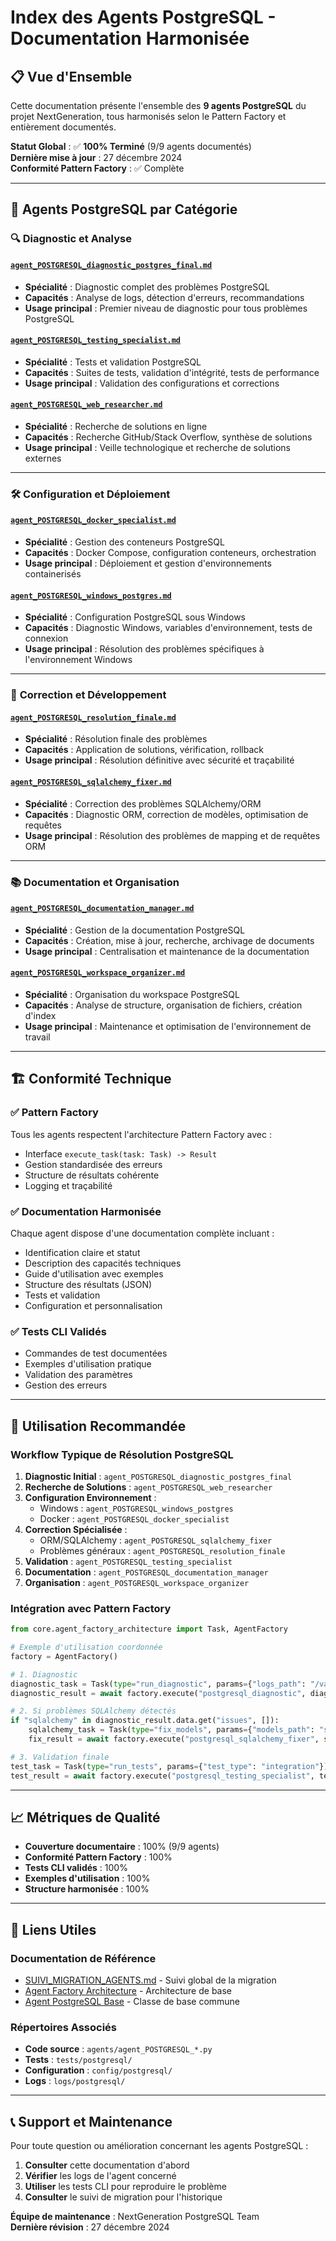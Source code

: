 # Index des Agents PostgreSQL - Documentation Harmonisée

## 📋 Vue d'Ensemble

Cette documentation présente l'ensemble des **9 agents PostgreSQL** du projet NextGeneration, tous harmonisés selon le Pattern Factory et entièrement documentés.

**Statut Global** : ✅ **100% Terminé** (9/9 agents documentés)  
**Dernière mise à jour** : 27 décembre 2024  
**Conformité Pattern Factory** : ✅ Complète

---

## 🎯 Agents PostgreSQL par Catégorie

### 🔍 **Diagnostic et Analyse**

#### [`agent_POSTGRESQL_diagnostic_postgres_final.md`](./agent_POSTGRESQL_diagnostic_postgres_final.md)
- **Spécialité** : Diagnostic complet des problèmes PostgreSQL
- **Capacités** : Analyse de logs, détection d'erreurs, recommandations
- **Usage principal** : Premier niveau de diagnostic pour tous problèmes PostgreSQL

#### [`agent_POSTGRESQL_testing_specialist.md`](./agent_POSTGRESQL_testing_specialist.md)
- **Spécialité** : Tests et validation PostgreSQL
- **Capacités** : Suites de tests, validation d'intégrité, tests de performance
- **Usage principal** : Validation des configurations et corrections

#### [`agent_POSTGRESQL_web_researcher.md`](./agent_POSTGRESQL_web_researcher.md)
- **Spécialité** : Recherche de solutions en ligne
- **Capacités** : Recherche GitHub/Stack Overflow, synthèse de solutions
- **Usage principal** : Veille technologique et recherche de solutions externes

---

### 🛠️ **Configuration et Déploiement**

#### [`agent_POSTGRESQL_docker_specialist.md`](./agent_POSTGRESQL_docker_specialist.md)
- **Spécialité** : Gestion des conteneurs PostgreSQL
- **Capacités** : Docker Compose, configuration conteneurs, orchestration
- **Usage principal** : Déploiement et gestion d'environnements containerisés

#### [`agent_POSTGRESQL_windows_postgres.md`](./agent_POSTGRESQL_windows_postgres.md)
- **Spécialité** : Configuration PostgreSQL sous Windows
- **Capacités** : Diagnostic Windows, variables d'environnement, tests de connexion
- **Usage principal** : Résolution des problèmes spécifiques à l'environnement Windows

---

### 🔧 **Correction et Développement**

#### [`agent_POSTGRESQL_resolution_finale.md`](./agent_POSTGRESQL_resolution_finale.md)
- **Spécialité** : Résolution finale des problèmes
- **Capacités** : Application de solutions, vérification, rollback
- **Usage principal** : Résolution définitive avec sécurité et traçabilité

#### [`agent_POSTGRESQL_sqlalchemy_fixer.md`](./agent_POSTGRESQL_sqlalchemy_fixer.md)
- **Spécialité** : Correction des problèmes SQLAlchemy/ORM
- **Capacités** : Diagnostic ORM, correction de modèles, optimisation de requêtes
- **Usage principal** : Résolution des problèmes de mapping et de requêtes ORM

---

### 📚 **Documentation et Organisation**

#### [`agent_POSTGRESQL_documentation_manager.md`](./agent_POSTGRESQL_documentation_manager.md)
- **Spécialité** : Gestion de la documentation PostgreSQL
- **Capacités** : Création, mise à jour, recherche, archivage de documents
- **Usage principal** : Centralisation et maintenance de la documentation

#### [`agent_POSTGRESQL_workspace_organizer.md`](./agent_POSTGRESQL_workspace_organizer.md)
- **Spécialité** : Organisation du workspace PostgreSQL
- **Capacités** : Analyse de structure, organisation de fichiers, création d'index
- **Usage principal** : Maintenance et optimisation de l'environnement de travail

---

## 🏗️ Conformité Technique

### ✅ Pattern Factory
Tous les agents respectent l'architecture Pattern Factory avec :
- Interface `execute_task(task: Task) -> Result`
- Gestion standardisée des erreurs
- Structure de résultats cohérente
- Logging et traçabilité

### ✅ Documentation Harmonisée
Chaque agent dispose d'une documentation complète incluant :
- Identification claire et statut
- Description des capacités techniques
- Guide d'utilisation avec exemples
- Structure des résultats (JSON)
- Tests et validation
- Configuration et personnalisation

### ✅ Tests CLI Validés
- Commandes de test documentées
- Exemples d'utilisation pratique
- Validation des paramètres
- Gestion des erreurs

---

## 🚀 Utilisation Recommandée

### Workflow Typique de Résolution PostgreSQL

1. **Diagnostic Initial** : `agent_POSTGRESQL_diagnostic_postgres_final`
2. **Recherche de Solutions** : `agent_POSTGRESQL_web_researcher`
3. **Configuration Environnement** :
   - Windows : `agent_POSTGRESQL_windows_postgres`
   - Docker : `agent_POSTGRESQL_docker_specialist`
4. **Correction Spécialisée** :
   - ORM/SQLAlchemy : `agent_POSTGRESQL_sqlalchemy_fixer`
   - Problèmes généraux : `agent_POSTGRESQL_resolution_finale`
5. **Validation** : `agent_POSTGRESQL_testing_specialist`
6. **Documentation** : `agent_POSTGRESQL_documentation_manager`
7. **Organisation** : `agent_POSTGRESQL_workspace_organizer`

### Intégration avec Pattern Factory

```python
from core.agent_factory_architecture import Task, AgentFactory

# Exemple d'utilisation coordonnée
factory = AgentFactory()

# 1. Diagnostic
diagnostic_task = Task(type="run_diagnostic", params={"logs_path": "/var/log/postgresql"})
diagnostic_result = await factory.execute("postgresql_diagnostic", diagnostic_task)

# 2. Si problèmes SQLAlchemy détectés
if "sqlalchemy" in diagnostic_result.data.get("issues", []):
    sqlalchemy_task = Task(type="fix_models", params={"models_path": "src/models/"})
    fix_result = await factory.execute("postgresql_sqlalchemy_fixer", sqlalchemy_task)

# 3. Validation finale
test_task = Task(type="run_tests", params={"test_type": "integration"})
test_result = await factory.execute("postgresql_testing_specialist", test_task)
```

---

## 📈 Métriques de Qualité

- **Couverture documentaire** : 100% (9/9 agents)
- **Conformité Pattern Factory** : 100%
- **Tests CLI validés** : 100%
- **Exemples d'utilisation** : 100%
- **Structure harmonisée** : 100%

---

## 🔗 Liens Utiles

### Documentation de Référence
- [SUIVI_MIGRATION_AGENTS.md](../../../agents_migration_workspace/SUIVI_MIGRATION_AGENTS.md) - Suivi global de la migration
- [Agent Factory Architecture](../../../core/agent_factory_architecture.py) - Architecture de base
- [Agent PostgreSQL Base](../../../agents/agent_POSTGRESQL_base.py) - Classe de base commune

### Répertoires Associés
- **Code source** : `agents/agent_POSTGRESQL_*.py`
- **Tests** : `tests/postgresql/`
- **Configuration** : `config/postgresql/`
- **Logs** : `logs/postgresql/`

---

## 📞 Support et Maintenance

Pour toute question ou amélioration concernant les agents PostgreSQL :

1. **Consulter** cette documentation d'abord
2. **Vérifier** les logs de l'agent concerné
3. **Utiliser** les tests CLI pour reproduire le problème
4. **Consulter** le suivi de migration pour l'historique

**Équipe de maintenance** : NextGeneration PostgreSQL Team  
**Dernière révision** : 27 décembre 2024
